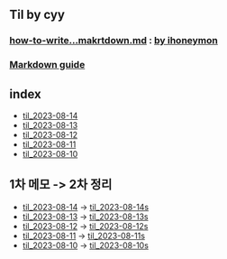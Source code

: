 ## Til by cyy
### [how-to-write...makrtdown.md](how-to-write-by-markdown.md) : [by ihoneymon](https://gist.github.com/ihoneymon)
### [Markdown guide](https://www.markdownguide.org/)
## index
- [til_2023-08-14](#til_2023-08-14)
- [til_2023-08-13](#til_2023-08-13)
- [til_2023-08-12](#til_2023-08-12)
- [til_2023-08-11](#til_2023-08-11)
- [til_2023-08-10](#til_2023-08-11)

## 1차 메모 -> 2차 정리
- [til_2023-08-14](til_2023-08-14.md) -> [til_2023-08-14s](subject/til_2023-08-14s.md)
- [til_2023-08-13](til_2023-08-13.md) -> [til_2023-08-13s](subject/til_2023-08-13s.md)
- [til_2023-08-12](til_2023-08-12.md) -> [til_2023-08-12s](subject/til_2023-08-12s.md)
- [til_2023-08-11](til_2023-08-11.md) -> [til_2023-08-11s](subject/til_2023-08-11s.md)
- [til_2023-08-10](til_2023-08-10.md) -> [til_2023-08-10s](subject/til_2023-08-10s.md)
